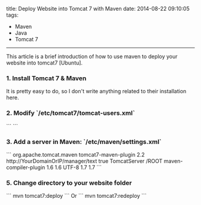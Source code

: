 title: Deploy Website into Tomcat 7 with Maven
date: 2014-08-22 09:10:05
tags:
 - Maven
 - Java
 - Tomcat 7
---
This article is a brief introduction of how to use maven to deploy your website into tomcat7 [Ubuntu].
<!-- more -->
<h3>1. Install Tomcat 7 & Maven</h3>
It is pretty easy to do, so I don't write anything related to their installation here.

<h3>2. Modify `/etc/tomcat7/tomcat-users.xml`</h3>
```
<!-- Create new roles and new users -->
<role rolename="manager-script"/>
<role rolename="manager"/>
<role rolename="admin"/>
<user username="username" password="password" roles="manager,admin,manager-script"/>
```
<h3>3. Add a server in Maven: `/etc/maven/settings.xml`</h3>
```
<servers>
    <!-- server
     | Specifies the authentication information to use when connecting to a particular server, identified by
     | a unique name within the system (referred to by the 'id' attribute below).
     |
     | NOTE: You should either specify username/password OR privateKey/passphrase, since these pairings are
     |       used together.
     |
    <server>
      <id>TomcatServer</id>
      <username>username</username>
      <password>password</password>
    </server>
</servers>

```
<h3>4. Configurate your pom.xml as following </h3>
```
<project xmlns="http://maven.apache.org/POM/4.0.0" xmlns:xsi="http://www.w3.org/2001/XMLSchema-instance"
	xsi:schemaLocation="http://maven.apache.org/POM/4.0.0 http://maven.apache.org/maven-v4_0_0.xsd">
	<modelVersion>4.0.0</modelVersion>
	<groupId>me.hzhou.paypal</groupId>
	<artifactId>PayPal-jFinal</artifactId>
	<packaging>war</packaging>
	<version>0.1</version>
	<name>PayPal Plugin For jFinal</name>
	<url>http://maven.apache.org</url>
	
	<dependencies>
		<dependency>
			<groupId>com.paypal.sdk</groupId>
			<artifactId>rest-api-sdk</artifactId>
			<version>0.9.0</version>
		</dependency>
		
		<!-- More Dependencies -->	

  </dependencies>
  <build>
		<plugins>
			<!-- Maven Tomcat Plugin -->
			<plugin>
			<groupId>org.apache.tomcat.maven</groupId>
        		<artifactId>tomcat7-maven-plugin</artifactId>
    			<version>2.2</version>
				<configuration>
					<url>http://YourDomainOrIP/manager/text</url>
					<update>true</update>
					<server>TomcatServer</server>
					<path>/ROOT</path>
				</configuration>
			</plugin>
			<!-- Maven compiler plugin -->
			<plugin>
				<artifactId>maven-compiler-plugin</artifactId>
				<configuration>
					<source>1.6</source>
					<target>1.6</target>
				</configuration>
			</plugin>
		</plugins>
  </build>
  <properties> 
	  <project.build.sourceEncoding>UTF-8</project.build.sourceEncoding> 
	  <maven.compiler.source>1.7</maven.compiler.source> 
	  <maven.compiler.target>1.7</maven.compiler.target> 
  </properties> 
</project>
```

<h3>5. Change directory to your website folder </h3>
```
mvn tomcat7:deploy
```
Or
```
mvn tomcat7:redeploy
```